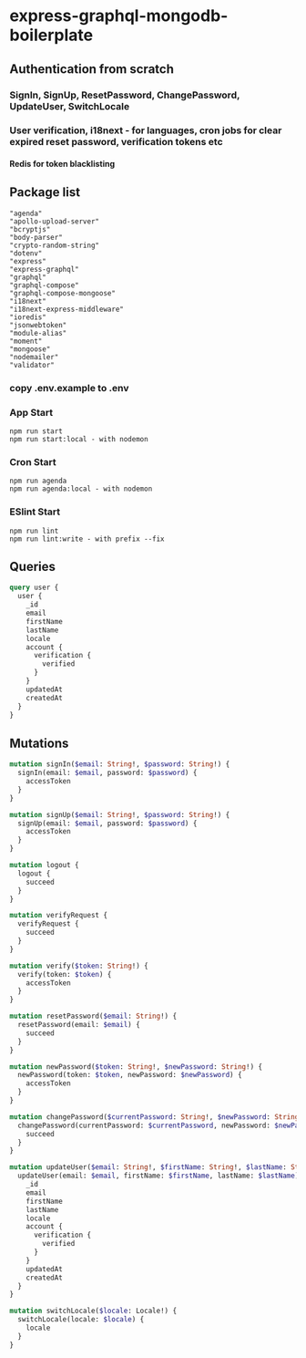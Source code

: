 # express-graphql-mongodb-boilerplate

## Authentication from scratch

### SignIn, SignUp, ResetPassword, ChangePassword, UpdateUser, SwitchLocale

### User verification, i18next - for languages, cron jobs for clear expired reset password, verification tokens etc

#### Redis for token blacklisting

## Package list

    "agenda"
    "apollo-upload-server"
    "bcryptjs"
    "body-parser"
    "crypto-random-string"
    "dotenv"
    "express"
    "express-graphql"
    "graphql"
    "graphql-compose"
    "graphql-compose-mongoose"
    "i18next"
    "i18next-express-middleware"
    "ioredis"
    "jsonwebtoken"
    "module-alias"
    "moment"
    "mongoose"
    "nodemailer"
    "validator"

### copy .env.example to .env

### App Start

    npm run start
    npm run start:local - with nodemon

### Cron Start

    npm run agenda
    npm run agenda:local - with nodemon

### ESlint Start

    npm run lint
    npm run lint:write - with prefix --fix

## Queries

```graphql
query user {
  user {
    _id
    email
    firstName
    lastName
    locale
    account {
      verification {
        verified
      }
    }
    updatedAt
    createdAt
  }
}
```

## Mutations

```graphql
mutation signIn($email: String!, $password: String!) {
  signIn(email: $email, password: $password) {
    accessToken
  }
}

mutation signUp($email: String!, $password: String!) {
  signUp(email: $email, password: $password) {
    accessToken
  }
}

mutation logout {
  logout {
    succeed
  }
}

mutation verifyRequest {
  verifyRequest {
    succeed
  }
}

mutation verify($token: String!) {
  verify(token: $token) {
    accessToken
  }
}

mutation resetPassword($email: String!) {
  resetPassword(email: $email) {
    succeed
  }
}

mutation newPassword($token: String!, $newPassword: String!) {
  newPassword(token: $token, newPassword: $newPassword) {
    accessToken
  }
}

mutation changePassword($currentPassword: String!, $newPassword: String!) {
  changePassword(currentPassword: $currentPassword, newPassword: $newPassword){
    succeed
  }
}

mutation updateUser($email: String!, $firstName: String!, $lastName: String!) {
  updateUser(email: $email, firstName: $firstName, lastName: $lastName) {
    _id
    email
    firstName
    lastName
    locale
    account {
      verification {
        verified
      }
    }
    updatedAt
    createdAt
  }
}

mutation switchLocale($locale: Locale!) {
  switchLocale(locale: $locale) {
    locale
  }
}
```
